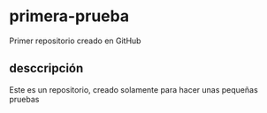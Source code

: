 # primera-prueba
Primer repositorio creado en GitHub

## desccripción
Este es un repositorio, creado solamente para hacer unas pequeñas pruebas
